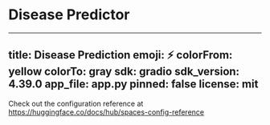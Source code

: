 # Disease Predictor
---
title: Disease Prediction
emoji: ⚡
colorFrom: yellow
colorTo: gray
sdk: gradio
sdk_version: 4.39.0
app_file: app.py
pinned: false
license: mit
---

Check out the configuration reference at https://huggingface.co/docs/hub/spaces-config-reference

